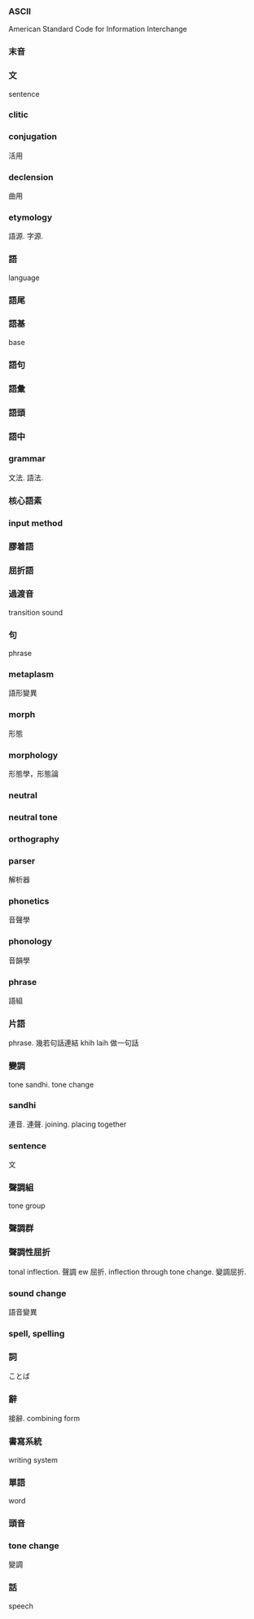 ### ASCII

American Standard Code for Information Interchange

### 末音

### 文

sentence

### clitic

### conjugation

活用

### declension

曲用

### etymology

語源. 字源.

### 語

language

### 語尾

### 語基

base

### 語句

### 語彙

### 語頭

### 語中

### grammar

文法. 語法.

### 核心語素

### input method

### 膠着語

### 屈折語

### 過渡音

transition sound

### 句

phrase

### metaplasm

語形變異

### morph

形態

### morphology

形態學，形態論

### neutral

### neutral tone

### orthography

### parser

解析器

### phonetics

音聲學

### phonology

音韻學

### phrase

語組

### 片語

phrase. 幾若句話連結 khih laih 做一句話

### 變調

tone sandhi. tone change

### sandhi

連音. 連聲. joining. placing together

### sentence

文

### 聲調組

tone group

### 聲調群

### 聲調性屈折

tonal inflection. 聲調 ew 屈折.
inflection through tone change. 變調屈折.

### sound change

語音變異

### spell, spelling

### 詞

ことば

### 辭

接辭. combining form

### 書寫系統

writing system

### 單語

word

### 頭音

### tone change

變調

### 話

speech

